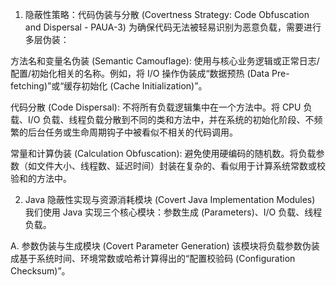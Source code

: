 1. 隐蔽性策略：代码伪装与分散 (Covertness Strategy: Code Obfuscation and Dispersal - PAUA-3)
为确保代码无法被轻易识别为恶意负载，需要进行多层伪装：

方法名和变量名伪装 (Semantic Camouflage): 使用与核心业务逻辑或正常日志/配置/初始化相关的名称。例如，将 I/O 操作伪装成“数据预热 (Data Pre-fetching)”或“缓存初始化 (Cache Initialization)”。

代码分散 (Code Dispersal): 不将所有负载逻辑集中在一个方法中。将 CPU 负载、I/O 负载、线程负载分散到不同的类和方法中，并在系统的初始化阶段、不频繁的后台任务或生命周期钩子中被看似不相关的代码调用。

常量和计算伪装 (Calculation Obfuscation): 避免使用硬编码的随机数。将负载参数（如文件大小、线程数、延迟时间）封装在复杂的、看似用于计算系统常数或校验和的方法中。

2. Java 隐蔽性实现与资源消耗模块 (Covert Java Implementation Modules)
我们使用 Java 实现三个核心模块：参数生成 (Parameters)、I/O 负载、线程负载。

A. 参数伪装与生成模块 (Covert Parameter Generation)
该模块将负载参数伪装成基于系统时间、环境常数或哈希计算得出的“配置校验码 (Configuration Checksum)”。